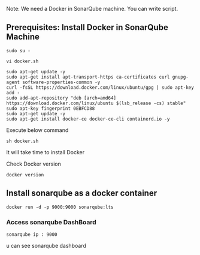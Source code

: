   Note: We need a Docker in SonarQube machine. You can write script.

## Prerequisites: Install Docker in SonarQube Machine
```
sudo su - 
```
```
vi docker.sh 
```

```
sudo apt-get update -y
sudo apt-get install apt-transport-https ca-certificates curl gnupg-agent software-properties-common -y
curl -fsSL https://download.docker.com/linux/ubuntu/gpg | sudo apt-key add -
sudo add-apt-repository "deb [arch=amd64] https://download.docker.com/linux/ubuntu $(lsb_release -cs) stable"
sudo apt-key fingerprint 0EBFCD88
sudo apt-get update -y
sudo apt-get install docker-ce docker-ce-cli containerd.io -y 
```

Execute below command 

```
sh docker.sh 
```
It will take time to install Docker  

Check Docker version  
```
docker version 
```
## Install sonarqube as a docker container 
```
docker run -d -p 9000:9000 sonarqube:lts
```
### Access sonarqube DashBoard
```
sonarqube ip : 9000
```
u can see sonarqube dashboard 
